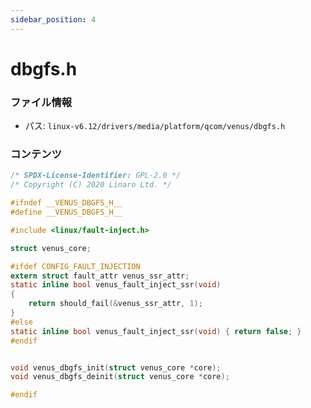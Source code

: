 ```yaml
---
sidebar_position: 4
---
```

# dbgfs.h

### ファイル情報

- パス: `linux-v6.12/drivers/media/platform/qcom/venus/dbgfs.h`

### コンテンツ

```h
/* SPDX-License-Identifier: GPL-2.0 */
/* Copyright (C) 2020 Linaro Ltd. */

#ifndef __VENUS_DBGFS_H__
#define __VENUS_DBGFS_H__

#include <linux/fault-inject.h>

struct venus_core;

#ifdef CONFIG_FAULT_INJECTION
extern struct fault_attr venus_ssr_attr;
static inline bool venus_fault_inject_ssr(void)
{
	return should_fail(&venus_ssr_attr, 1);
}
#else
static inline bool venus_fault_inject_ssr(void) { return false; }
#endif


void venus_dbgfs_init(struct venus_core *core);
void venus_dbgfs_deinit(struct venus_core *core);

#endif

```
